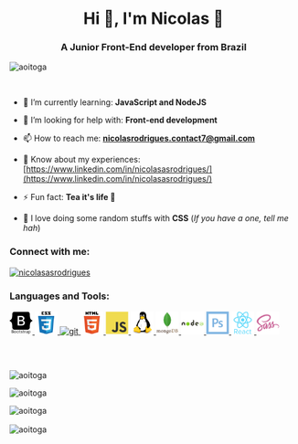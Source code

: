 <h1 align="center">Hi 👋, I'm Nicolas  🌈</h1>
<h3 align="center">A Junior Front-End developer from Brazil</h3>

<p align="left"> <img src="https://komarev.com/ghpvc/?username=aoitoga&label=Profile%20views&color=0e75b6&style=flat" alt="aoitoga" /> </p>

<p align="left"> <a href="https://twitter.com/" target="blank"><img src="https://img.shields.io/twitter/follow/?logo=twitter&style=for-the-badge" alt="" /></a> </p>

- 🌱 I’m currently learning: **JavaScript and NodeJS**

- 🤔 I’m looking for help with: **Front-end development**

- 📫 How to reach me: **nicolasrodrigues.contact7@gmail.com**

- 📄 Know about my experiences: [https://www.linkedin.com/in/nicolasasrodrigues/](https://www.linkedin.com/in/nicolasasrodrigues/)

- ⚡ Fun fact: **Tea it's life 🍵**

- 💖 I love doing some random stuffs with **CSS** (_If you have a one, tell me hah_)

<h3 align="left">Connect with me:</h3>
<p align="left">
<a href="https://linkedin.com/in/nicolasasrodrigues" target="blank"><img align="center" src="https://raw.githubusercontent.com/rahuldkjain/github-profile-readme-generator/master/src/images/icons/Social/linked-in-alt.svg" alt="nicolasasrodrigues" height="30" width="40" /></a>
</p>

<h3 align="left">Languages and Tools:</h3>
<p align="left"> <a href="https://getbootstrap.com" target="_blank" rel="noreferrer"> <img src="https://raw.githubusercontent.com/devicons/devicon/master/icons/bootstrap/bootstrap-plain-wordmark.svg" alt="bootstrap" width="40" height="40"/> </a> <a href="https://www.w3schools.com/css/" target="_blank" rel="noreferrer"> <img src="https://raw.githubusercontent.com/devicons/devicon/master/icons/css3/css3-original-wordmark.svg" alt="css3" width="40" height="40"/> </a> <a href="https://git-scm.com/" target="_blank" rel="noreferrer"> <img src="https://www.vectorlogo.zone/logos/git-scm/git-scm-icon.svg" alt="git" width="40" height="40"/> </a> <a href="https://www.w3.org/html/" target="_blank" rel="noreferrer"> <img src="https://raw.githubusercontent.com/devicons/devicon/master/icons/html5/html5-original-wordmark.svg" alt="html5" width="40" height="40"/> </a> <a href="https://developer.mozilla.org/en-US/docs/Web/JavaScript" target="_blank" rel="noreferrer"> <img src="https://raw.githubusercontent.com/devicons/devicon/master/icons/javascript/javascript-original.svg" alt="javascript" width="40" height="40"/> </a> <a href="https://www.linux.org/" target="_blank" rel="noreferrer"> <img src="https://raw.githubusercontent.com/devicons/devicon/master/icons/linux/linux-original.svg" alt="linux" width="40" height="40"/> </a> <a href="https://www.mongodb.com/" target="_blank" rel="noreferrer"> <img src="https://raw.githubusercontent.com/devicons/devicon/master/icons/mongodb/mongodb-original-wordmark.svg" alt="mongodb" width="40" height="40"/> </a> <a href="https://nodejs.org" target="_blank" rel="noreferrer"> <img src="https://raw.githubusercontent.com/devicons/devicon/master/icons/nodejs/nodejs-original-wordmark.svg" alt="nodejs" width="40" height="40"/> </a> <a href="https://www.photoshop.com/en" target="_blank" rel="noreferrer"> <img src="https://raw.githubusercontent.com/devicons/devicon/master/icons/photoshop/photoshop-line.svg" alt="photoshop" width="40" height="40"/> </a> <a href="https://reactjs.org/" target="_blank" rel="noreferrer"> <img src="https://raw.githubusercontent.com/devicons/devicon/master/icons/react/react-original-wordmark.svg" alt="react" width="40" height="40"/> </a> <a href="https://sass-lang.com" target="_blank" rel="noreferrer"> <img src="https://raw.githubusercontent.com/devicons/devicon/master/icons/sass/sass-original.svg" alt="sass" width="40" height="40"/> </a> </p>

## 
<br>

<p><img align="left" src="https://media.discordapp.net/attachments/869361557551841300/993525532048228422/rabbit_1.png" alt="aoitoga" /> <br>

<p><img align="left"  src="https://github-readme-stats.vercel.app/api/top-langs?username=aoitoga&show_icons=true&locale=en&theme=tokyonight&layout=compact" alt="aoitoga" /> <br>

<p>&nbsp;<img align="left" src="https://github-readme-stats.vercel.app/api?username=aoitoga&show_icons=true&theme=tokyonight&locale=en" alt="aoitoga" /> <br>


<p><img align="center" src="https://github-readme-streak-stats.herokuapp.com/?user=aoitoga&theme=tokyonight" alt="aoitoga" /> <br>
</p>

##




